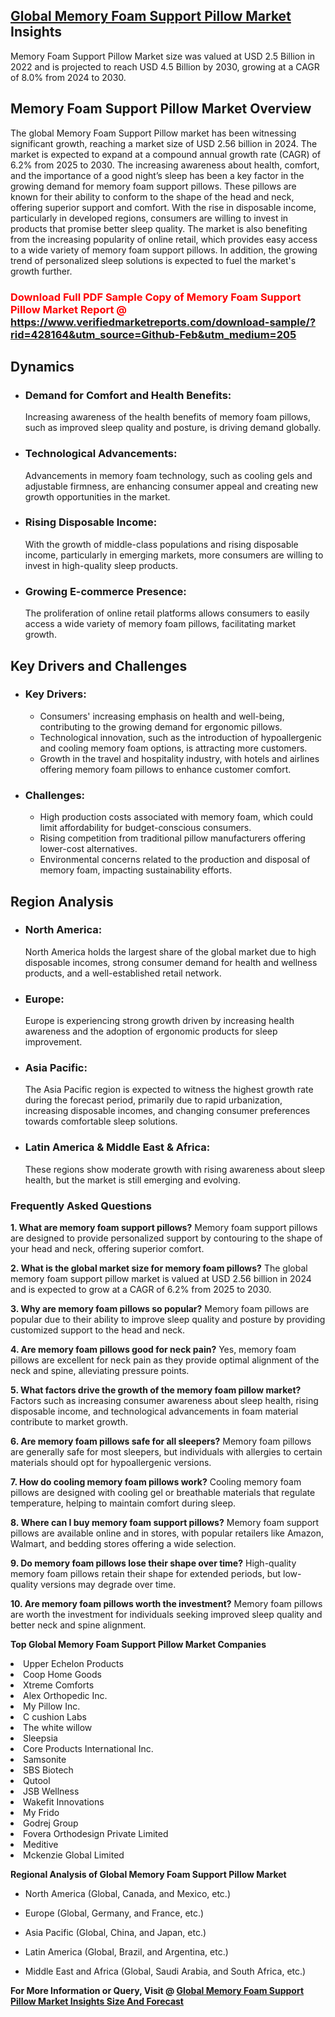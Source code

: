 <h2><a href="https://www.verifiedmarketreports.com/download-sample/?rid=428164&amp;utm_source=Github&amp;utm_medium=205" target="_blank">Global Memory Foam Support Pillow Market</a> Insights</h2><p>Memory Foam Support Pillow Market size was valued at USD 2.5 Billion in 2022 and is projected to reach USD 4.5 Billion by 2030, growing at a CAGR of 8.0% from 2024 to 2030.</p><p> <h2>Memory Foam Support Pillow Market Overview</h2> <p>The global Memory Foam Support Pillow market has been witnessing significant growth, reaching a market size of USD 2.56 billion in 2024. The market is expected to expand at a compound annual growth rate (CAGR) of 6.2% from 2025 to 2030. The increasing awareness about health, comfort, and the importance of a good night’s sleep has been a key factor in the growing demand for memory foam support pillows. These pillows are known for their ability to conform to the shape of the head and neck, offering superior support and comfort. With the rise in disposable income, particularly in developed regions, consumers are willing to invest in products that promise better sleep quality. The market is also benefiting from the increasing popularity of online retail, which provides easy access to a wide variety of memory foam support pillows. In addition, the growing trend of personalized sleep solutions is expected to fuel the market's growth further. <h3><p><span class=""><span style="color: #ff0000;"><strong>Download Full PDF Sample Copy of Memory Foam Support Pillow Market Report</strong> @ </span><a href="https://www.verifiedmarketreports.com/download-sample/?rid=428164&amp;utm_source=Github-Feb&amp;utm_medium=205" target="_blank">https://www.verifiedmarketreports.com/download-sample/?rid=428164&amp;utm_source=Github-Feb&amp;utm_medium=205</a></span></p></h3> <h2>Dynamics</h2> <ul> <li><h3>Demand for Comfort and Health Benefits:</h3> Increasing awareness of the health benefits of memory foam pillows, such as improved sleep quality and posture, is driving demand globally.</li> <li><h3>Technological Advancements:</h3> Advancements in memory foam technology, such as cooling gels and adjustable firmness, are enhancing consumer appeal and creating new growth opportunities in the market.</li> <li><h3>Rising Disposable Income:</h3> With the growth of middle-class populations and rising disposable income, particularly in emerging markets, more consumers are willing to invest in high-quality sleep products.</li> <li><h3>Growing E-commerce Presence:</h3> The proliferation of online retail platforms allows consumers to easily access a wide variety of memory foam pillows, facilitating market growth.</li> </ul> <h2>Key Drivers and Challenges</h2> <ul> <li><h3>Key Drivers:</h3> <ul> <li>Consumers' increasing emphasis on health and well-being, contributing to the growing demand for ergonomic pillows.</li> <li>Technological innovation, such as the introduction of hypoallergenic and cooling memory foam options, is attracting more customers.</li> <li>Growth in the travel and hospitality industry, with hotels and airlines offering memory foam pillows to enhance customer comfort.</li> </ul> </li> <li><h3>Challenges:</h3> <ul> <li>High production costs associated with memory foam, which could limit affordability for budget-conscious consumers.</li> <li>Rising competition from traditional pillow manufacturers offering lower-cost alternatives.</li> <li>Environmental concerns related to the production and disposal of memory foam, impacting sustainability efforts.</li> </ul> </li> </ul> <h2>Region Analysis</h2> <ul> <li><h3>North America:</h3> North America holds the largest share of the global market due to high disposable incomes, strong consumer demand for health and wellness products, and a well-established retail network.</li> <li><h3>Europe:</h3> Europe is experiencing strong growth driven by increasing health awareness and the adoption of ergonomic products for sleep improvement.</li> <li><h3>Asia Pacific:</h3> The Asia Pacific region is expected to witness the highest growth rate during the forecast period, primarily due to rapid urbanization, increasing disposable incomes, and changing consumer preferences towards comfortable sleep solutions.</li> <li><h3>Latin America & Middle East & Africa:</h3> These regions show moderate growth with rising awareness about sleep health, but the market is still emerging and evolving.</li> </ul> <h3>Frequently Asked Questions</h3> <p><strong>1. What are memory foam support pillows?</strong> Memory foam support pillows are designed to provide personalized support by contouring to the shape of your head and neck, offering superior comfort.</p> <p><strong>2. What is the global market size for memory foam pillows?</strong> The global memory foam support pillow market is valued at USD 2.56 billion in 2024 and is expected to grow at a CAGR of 6.2% from 2025 to 2030.</p> <p><strong>3. Why are memory foam pillows so popular?</strong> Memory foam pillows are popular due to their ability to improve sleep quality and posture by providing customized support to the head and neck.</p> <p><strong>4. Are memory foam pillows good for neck pain?</strong> Yes, memory foam pillows are excellent for neck pain as they provide optimal alignment of the neck and spine, alleviating pressure points.</p> <p><strong>5. What factors drive the growth of the memory foam pillow market?</strong> Factors such as increasing consumer awareness about sleep health, rising disposable income, and technological advancements in foam material contribute to market growth.</p> <p><strong>6. Are memory foam pillows safe for all sleepers?</strong> Memory foam pillows are generally safe for most sleepers, but individuals with allergies to certain materials should opt for hypoallergenic versions.</p> <p><strong>7. How do cooling memory foam pillows work?</strong> Cooling memory foam pillows are designed with cooling gel or breathable materials that regulate temperature, helping to maintain comfort during sleep.</p> <p><strong>8. Where can I buy memory foam support pillows?</strong> Memory foam support pillows are available online and in stores, with popular retailers like Amazon, Walmart, and bedding stores offering a wide selection.</p> <p><strong>9. Do memory foam pillows lose their shape over time?</strong> High-quality memory foam pillows retain their shape for extended periods, but low-quality versions may degrade over time.</p> <p><strong>10. Are memory foam pillows worth the investment?</strong> Memory foam pillows are worth the investment for individuals seeking improved sleep quality and better neck and spine alignment.</p> </p><p><strong>Top Global Memory Foam Support Pillow Market Companies</strong></p><div data-test-id=""><p><li>Upper Echelon Products</li><li> Coop Home Goods</li><li> Xtreme Comforts</li><li> Alex Orthopedic Inc.</li><li> My Pillow Inc.</li><li> C cushion Labs</li><li> The white willow</li><li> Sleepsia</li><li> Core Products International Inc.</li><li> Samsonite</li><li> SBS Biotech</li><li> Qutool</li><li> JSB Wellness</li><li> Wakefit Innovations</li><li> My Frido</li><li> Godrej Group</li><li> Fovera Orthodesign Private Limited</li><li> Meditive</li><li> Mckenzie Global Limited</li></p><div><strong>Regional Analysis of&nbsp;Global Memory Foam Support Pillow Market</strong></div><ul><li dir="ltr"><p dir="ltr">North America&nbsp;(Global, Canada, and Mexico, etc.)</p></li><li dir="ltr"><p dir="ltr">Europe (Global, Germany, and France, etc.)</p></li><li dir="ltr"><p dir="ltr">Asia Pacific&nbsp;(Global, China, and Japan, etc.)</p></li><li dir="ltr"><p dir="ltr">Latin America&nbsp;(Global, Brazil, and Argentina, etc.)</p></li><li dir="ltr">Middle East and Africa&nbsp;(Global, Saudi Arabia, and South Africa, etc.)</li></ul><p><strong>For More Information or Query, Visit @&nbsp;</strong><strong><a href="https://www.verifiedmarketreports.com/product/memory-foam-support-pillow-market/?utm_source=Github&amp;utm_medium=205" target="_blank">Global Memory Foam Support Pillow Market Insights Size And Forecast</a></strong></p></div>
